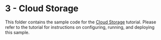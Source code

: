 # 3 - Cloud Storage

This folder contains the sample code for the [Cloud Storage][step-3]
tutorial. Please refer to the tutorial for instructions on configuring, running,
and deploying this sample.

[step-3]: https://cloud.google.com/php/getting-started/using-cloud-storage
